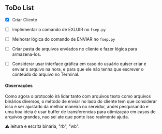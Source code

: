 ## ToDo List

- [X] Criar Cliente

- [ ] Implementar o comando de EXLUIR no `fsep.py`

- [ ] Melhorar lógica do comando de ENVIAR no `fsep.py`

- [ ] Criar pasta de arquivos enviados no cliente e fazer lógica para armazena-los.

- [ ] Considerar usar interface gráfica em caso do usuário quiser criar e enviar o arquivo na hora, e para que ele não tenha que escrever o conteúdo do arquivo no Terminal.

#### Observações

Como agora o protocolo irá lidar tanto com arquivos texto como arquivos binários diversos, o método de enviar no lado do cliente tem que considerar isso e ser ajustado da melhor maneira no servidor, andei pesquisando e uma boa ideia é usar buffer de transferencias para otimizaçao em casos de arquivos grandes, nao sei ate que ponto isso realmente ajuda. 

⚠️ leitura e escrita binária, "rb", "wb". 